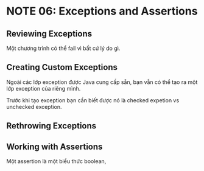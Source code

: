 # NOTE 06: Exceptions and Assertions
## Reviewing Exceptions
Một chương trình có thể fail vì bất cứ lý do gì.

## Creating Custom Exceptions 
Ngoài các lớp exception được Java cung cấp sẵn, bạn vẫn có thể tạo ra một lớp exception của riêng mình.

Trước khi tạo exception bạn cần biết được nó là checked expetion vs unchecked exception.

## Rethrowing Exceptions

## Working with Assertions
Một assertion là một biểu thức boolean, 


